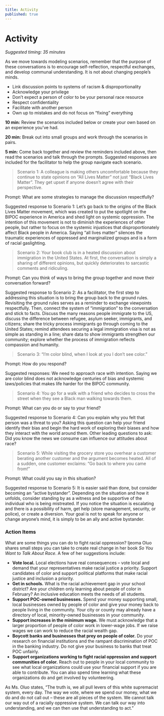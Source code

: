 ```yaml
---
title: Activity
published: true
---
```


# Activity 
_Suggested timing: 35 minutes_ 

As we move towards modeling scenarios, remember that the purpose of these conversations is to encourage self-reflection, respectful exchanges, and develop communal understanding. It is not about changing people’s minds. 
*   Link discussion points to systems of racism & disproportionality
*   Acknowledge your privilege
*   Don’t expect a person of color to be your personal race resource
*   Respect confidentiality
*   Facilitate with another person
*   Own up to mistakes and do not focus on “fixing” everything

**10 min:** Review the scenarios included below or create your own based on an experience you’ve had.

**20 min:** Break out into small groups and work through the scenarios in pairs.

**5 min:** Come back together and review the reminders included above, then read the scenarios and talk through the prompts. Suggested responses are included for the facilitator to help the group navigate each scenario. 

> Scenario 1: A colleague is making others uncomfortable because they continue to state opinions on “All Lives Matter” not just “Black Lives Matter”. They get upset if anyone doesn’t agree with their perspective.

Prompt: What are some strategies to manage the discussion respectfully?

Suggested response to Scenario 1: Let’s go back to the origins of the Black Lives Matter movement, which was created to put the spotlight on the BIPOC experience in America and shed light on systemic oppression. The intention of this movement is not to diminish the experiences of other people, but rather to focus on the systemic injustices that disproportionately affect Black people in America. Saying “all lives matter” silences the traumatic experiences of oppressed and marginalized groups and is a form of racial gaslighting. 

> Scenario 2: Your book club is in a heated discussion about immigration in the United States. At first, the conversation is simply a sharing of different opinions, but quickly deteriorates to sarcastic comments and ridiculing.

Prompt: Can you think of ways to bring the group together and move their conversation forward?

Suggested response to Scenario 2: As a facilitator, the first step to addressing this situation is to bring the group back to the ground rules. Revisiting the ground rules serves as a reminder to exchange viewpoints respectfully. Then, connect the system of “immigration” to the conversation and stick to facts. Discuss the many reasons people immigrate to the US, discuss the difference between refugee, asylum seeker, immigrants, and citizens; share the tricky process immigrants go through coming to the United States; remind attendees securing a legal immigration visa is not as simple as standing in a line; share data to show immigrants strengthen our community; explore whether the process of immigration reflects compassion and humanity.

> Scenario 3: “I’m color blind, when I look at you I don’t see color.”

Prompt: How do you respond?

Suggested responses: We need to approach race with intention. Saying we are color blind does not acknowledge centuries of bias and systemic laws/policies that makes life harder for the BIPOC community. 

> Scenario 4: You go for a walk with a friend who decides to cross the street when they see a Black man walking towards them.

Prompt: What can you do or say to your friend? 

Suggested response to Scenario 4: Can you explain why you felt that person was a threat to you? Asking this question can help your friend identify their bias and begin the hard work of exploring their biases and how they interact with the world around them. Other leading questions to ask: Did you know the news we consume can influence our attitudes about race? 

> Scenario 5: While visiting the grocery store you overhear a customer berating another customer and the argument becomes heated. All of a sudden, one customer exclaims: “Go back to where you came from!” 

Prompt: What could you say in this situation?  

Suggested response to Scenario 5: It is easier said than done, but consider becoming an “active bystander”. Depending on the situation and how it unfolds, consider standing by as a witness and be supportive of the individual who is being mistreated. If you notice the situation is escalating and there is a possibility of harm, get help (store management, security, or police), or create a diversion. Your goal is not to speak for anyone or change anyone’s mind, it is simply to be an ally and active bystander.


### Action Items
What are some things you can do to fight racial oppression? Ijeoma Oluo shares small steps you can take to create real change in her book _So You Want to Talk About Race_. A few of her suggestions include:

* **Vote local.** Local elections have real consequences – vote local and demand that your representatives make racial justice a priority. Support candidates of color and support political platforms that make racial justice and inclusion a priority.
* **Get in schools.** What is the racial achievement gap in your school district? Are your children only learning about people of color in February? An inclusive education meets the needs of all students.
* **Support POC-owned businesses.** Spend your money supporting small, local businesses owned by people of color and give your money back to people living in the community. Your city or county may already have a directory of local, minority-owned businesses in your community.
* **Support increases in the minimum wage.** We must acknowledge that a larger proportion of people of color work in lower-wage jobs. If we raise wages we can work to reduce the racial wealth gap.
* **Boycott banks and businesses that prey on people of color.** Do your research on financial institutions and the rampant discrimination of POC in the banking industry. Do not give your business to banks that treat POC unfairly.
* **Support organizations working to fight racial oppression and support communities of color.** Reach out to people in your local community to see what local organizations could use your financial support if you are able to contribute. You can also spend time learning what these organizations do and get involved by volunteering.

As Ms. Oluo states, “The truth is, we all pull levers of this white supremacist system, every day. The way we vote, where we spend our money, what we do and do not call out – these are all pieces of the system. We cannot talk our way out of a racially oppressive system. We can talk our way into understanding, and we can then use that understanding to act.”
